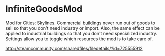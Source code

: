 # InfiniteGoodsMod
Mod for Cities: Skylines. Commercial buildings never run out of goods to sell so that you don't need industry or import. Also, the same effect can be applied to industrial buildings so that you don't need specialized industry. Settings allow you to toggle which resources the mod is to take care of.

http://steamcommunity.com/sharedfiles/filedetails/?id=725555912
